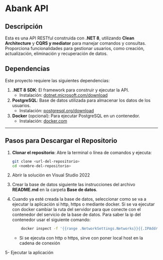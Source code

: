 # Abank API

## Descripción

Esta es una API RESTful construida con **.NET 8**, utilizando **Clean Architecture** y **CQRS y mediator** para manejar comandos y consultas. Proporciona funcionalidades para gestionar usuarios, como creación, actualización, eliminación y recuperación de datos.

## Dependencias

Este proyecto requiere las siguientes dependencias:

1. **.NET 8 SDK**: El framework para construir y ejecutar la API.
   - Instalación: [dotnet.microsoft.com/download](https://dotnet.microsoft.com/download)
2. **PostgreSQL**: Base de datos utilizada para almacenar los datos de los usuarios.
   - Instalación: [postgresql.org/download](https://www.postgresql.org/download/)
3. **Docker** (opcional): Para ejecutar PostgreSQL en un contenedor.
   - Instalación: [docker.com](https://www.docker.com/)

---

## Pasos para Descargar el Repositorio

1. **Clonar el repositorio**:
   Abre la terminal o línea de comandos y ejecuta:
   ```bash
   git clone <url-del-repositorio>
   cd <nombre-del-repositorio>
   ```
2. Abrir la solución en Visual Studio 2022

3. Crear la base de datos siguiente las instrucciones del archivo **README.md** en la carpeta **Base de datos**.

4. Cuando ya esté creada la base de datos, seleccionar como se va a ejecutar la aplicación si http, https o mediante docker. Si se va ejecutar con docker cambiar la ruta del servidor para que conecte con el contenedor del servicio de la base de datos. Para saber la ip del contenedor usar el siguiente comando: 

    ```bash 
        docker inspect -f '{{range .NetworkSettings.Networks}}{{.IPAddress}}{{end}}' postgres_server
    ```

    - Si se ejecuta con http o https, sirve con poner local host en la cadena de conexión

5- Ejecutar la aplicación 


